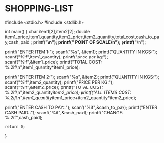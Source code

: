 # SHOPPING-LIST
#include <stdio.h>
#include <stdlib.h>

int main()
{
   char item1[2],item2[2];
   double item1_price,item1_quantity,item2_price,item2_quantity,total_cost,cash_to_pay,cash_paid ;
   printf("________________\n");
   printf(" POINT OF SCALE\n");
   printf("________________\n");


   printf("ENTER ITEM 1:");
   scanf("%s", &item1);
   printf("QUANTITY IN KGS:");
   scanf("%if",item1_quantity);
   printf("price per kg:");
   scanf("%if",&item1_price);
   printf("TOTAL COST: %.2if\n",item1_quantity*item1_price);

   printf("ENTER ITEM 2:");
   scanf("%s", &item2);
   printf("QUANTITY IN KGS:");
   scanf("%if",item2_quantity);
   printf("PRICE PER KG:");
   scanf("%if",&item2_price);
   printf("TOTAL COST: %.2if\n",item2_quantity*item2_price);
   printf("ALL ITEMS COST: %.2if\n",item1_quantity*item1_price+item2_quantity*item2_price);

   printf("ENTER CASH TO PAY::");
   scanf("%if",&cash_to_pay);
   printf("ENTER CASH PAID::");
   scanf("%if",&cash_paid);
   printf("CHANGE: %.2if",cash_paid);





    return 0;
}
